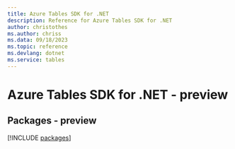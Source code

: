 ```yaml
---
title: Azure Tables SDK for .NET
description: Reference for Azure Tables SDK for .NET
author: christothes
ms.author: chriss
ms.data: 09/18/2023
ms.topic: reference
ms.devlang: dotnet
ms.service: tables
---
```

# Azure Tables SDK for .NET - preview
## Packages - preview
[!INCLUDE [packages](tables-index.md)]